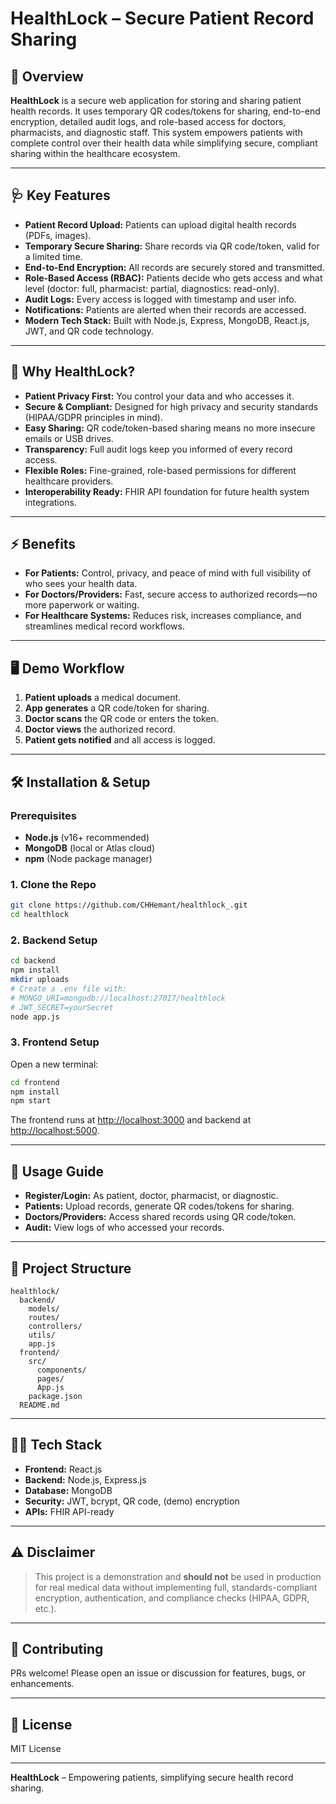 # HealthLock – Secure Patient Record Sharing

## 🚀 Overview

**HealthLock** is a secure web application for storing and sharing patient health records. It uses temporary QR codes/tokens for sharing, end-to-end encryption, detailed audit logs, and role-based access for doctors, pharmacists, and diagnostic staff. This system empowers patients with complete control over their health data while simplifying secure, compliant sharing within the healthcare ecosystem.

---

## 🩺 Key Features

- **Patient Record Upload:** Patients can upload digital health records (PDFs, images).
- **Temporary Secure Sharing:** Share records via QR code/token, valid for a limited time.
- **End-to-End Encryption:** All records are securely stored and transmitted.
- **Role-Based Access (RBAC):** Patients decide who gets access and what level (doctor: full, pharmacist: partial, diagnostics: read-only).
- **Audit Logs:** Every access is logged with timestamp and user info.
- **Notifications:** Patients are alerted when their records are accessed.
- **Modern Tech Stack:** Built with Node.js, Express, MongoDB, React.js, JWT, and QR code technology.

---

## 🌟 Why HealthLock?

- **Patient Privacy First:** You control your data and who accesses it.
- **Secure & Compliant:** Designed for high privacy and security standards (HIPAA/GDPR principles in mind).
- **Easy Sharing:** QR code/token-based sharing means no more insecure emails or USB drives.
- **Transparency:** Full audit logs keep you informed of every record access.
- **Flexible Roles:** Fine-grained, role-based permissions for different healthcare providers.
- **Interoperability Ready:** FHIR API foundation for future health system integrations.

---

## ⚡ Benefits

- **For Patients:** Control, privacy, and peace of mind with full visibility of who sees your health data.
- **For Doctors/Providers:** Fast, secure access to authorized records—no more paperwork or waiting.
- **For Healthcare Systems:** Reduces risk, increases compliance, and streamlines medical record workflows.

---

## 🖥️ Demo Workflow

1. **Patient uploads** a medical document.
2. **App generates** a QR code/token for sharing.
3. **Doctor scans** the QR code or enters the token.
4. **Doctor views** the authorized record.
5. **Patient gets notified** and all access is logged.

---

## 🛠️ Installation & Setup

### Prerequisites

- **Node.js** (v16+ recommended)
- **MongoDB** (local or Atlas cloud)
- **npm** (Node package manager)

### 1. Clone the Repo

```bash
git clone https://github.com/CHHemant/healthlock_.git
cd healthlock
```

### 2. Backend Setup

```bash
cd backend
npm install
mkdir uploads
# Create a .env file with:
# MONGO_URI=mongodb://localhost:27017/healthlock
# JWT_SECRET=yourSecret
node app.js
```

### 3. Frontend Setup

Open a new terminal:

```bash
cd frontend
npm install
npm start
```

The frontend runs at [http://localhost:3000](http://localhost:3000) and backend at [http://localhost:5000](http://localhost:5000).

---

## 📲 Usage Guide

- **Register/Login:** As patient, doctor, pharmacist, or diagnostic.
- **Patients:** Upload records, generate QR codes/tokens for sharing.
- **Doctors/Providers:** Access shared records using QR code/token.
- **Audit:** View logs of who accessed your records.

---

## 🧩 Project Structure

```
healthlock/
  backend/
    models/
    routes/
    controllers/
    utils/
    app.js
  frontend/
    src/
      components/
      pages/
      App.js
    package.json
  README.md
```

---

## 🧑‍💻 Tech Stack

- **Frontend:** React.js
- **Backend:** Node.js, Express.js
- **Database:** MongoDB
- **Security:** JWT, bcrypt, QR code, (demo) encryption
- **APIs:** FHIR API-ready

---

## ⚠️ Disclaimer

> This project is a demonstration and **should not** be used in production for real medical data without implementing full, standards-compliant encryption, authentication, and compliance checks (HIPAA, GDPR, etc.).

---

## 🤝 Contributing

PRs welcome! Please open an issue or discussion for features, bugs, or enhancements.

---

## 📄 License

MIT License

---

**HealthLock** – Empowering patients, simplifying secure health record sharing.
